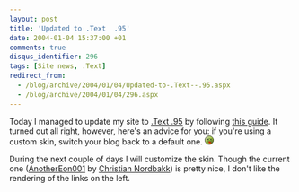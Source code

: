 ```yaml
---
layout: post
title: 'Updated to .Text  .95'
date: 2004-01-04 15:37:00 +01
comments: true
disqus_identifier: 296
tags: [Site news, .Text]
redirect_from:
  - /blog/archive/2004/01/04/Updated-to-.Text--.95.aspx
  - /blog/archive/2004/01/04/296.aspx
---
```


Today I managed to update my site to [.Text .95](http://scottwater.com/blog/archive/2004/01/02/11058.aspx) by following [this guide](http://dottextwiki.scottwater.com/default.aspx/Dottext.ONinetyFiveUpgrade). It turned out all right, however, here's an advice for you: if you're using a custom skin, switch your blog back to a default one. ![Wink](/files/archive/smiley_dead.gif)

During the next couple of days I will customize the skin. Though the current one ([AnotherEon001](http://anothereon.net/weblog/posts/246.aspx) by [Christian Nordbakk](http://www.anothereon.net/weblog/)) is pretty nice, I don't like the rendering of the links on the left.

